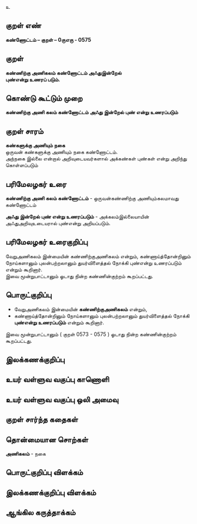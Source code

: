 உ

## குறள் எண் 

**கண்ணோட்டம் – குறள் – 0ருஎரு - 0575**  

## குறள் 

**கண்ணிற்கு அணிகலம் கண்ணோட்டம் அஃதுஇன்றேல்  
புண்என்று உணரப் படும்.**  

## கொண்டு கூட்டும் முறை

**கண்ணிற்கு அணி கலம் கண்ணோட்டம் அஃது இன்றேல் புண் என்று உணரப்படும்**

## குறள் சாரம் 

**கண்களுக்கு அணியும் நகை**  
ஒருவன் கண்களுக்கு அணியும் நகை கண்ணோட்டம்.  
அந்நகை இல்லை என்றால் அறிவுடையவர்களால் அக்கண்கள் புண்கள் என்று அறிந்து கொள்ளப்படும்   

## பரிமேலழகர் உரை

**கண்ணிற்கு அணி கலம் கண்ணோட்டம்** - ஒருவன்கண்ணிற்கு அணியும்கலமாவது கண்ணோட்டம்  

**அஃது இன்றேல் புண் என்று உணரப்படும்** - அக்கலம்இல்லையாயின் அஃதுஅறிவுஉடையரால் புண்என்று அறியப்படும்.

## பரிமேலழகர் உரைகுறிப்பு   

வேறுஅணிகலம் இன்மையின் கண்ணிற்குஅணிகலம் என்றும், கண்ணாய்த்தோன்றினும் நோய்களானும் புலன்பற்றலானும் துயர்விளைத்தல் நோக்கி புண்என்று உணரப்படும் என்றும் கூறினார்.  
இவை மூன்றுபாட்டானும் ஓடாது நின்ற கண்ணின்குற்றம் கூறப்பட்டது.    

## பொருட்குறிப்பு 

* வேறுஅணிகலம் இன்மையின் **கண்ணிற்குஅணிகலம்** என்றும்,  
* கண்ணாய்த்தோன்றினும் நோய்களானும் புலன்பற்றலானும் துயர்விளைத்தல் நோக்கி **புண்என்று உணரப்படும்** என்றும் கூறினார்.  

இவை மூன்றுபாட்டானும் ( குறள் 0573 - 0575 ) ஓடாது நின்ற கண்ணின்குற்றம் கூறப்பட்டது.    

## இலக்கணக்குறிப்பு  


## உயர் வள்ளுவ வகுப்பு காணொளி


## உயர் வள்ளுவ வகுப்பு ஒலி அமைவு 

 
## குறள் சார்ந்த கதைகள் 


## தொன்மையான சொற்கள்

**அணிகலம்** - நகை   

## பொருட்குறிப்பு விளக்கம்


## இலக்கணக்குறிப்பு விளக்கம்


## ஆங்கில கருத்தாக்கம் 


